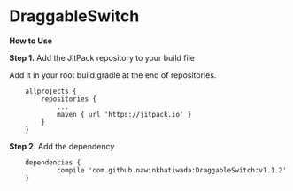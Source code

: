 # DraggableSwitch

**How to Use**

**Step 1.** Add the JitPack repository to your build file 

Add it in your root build.gradle at the end of repositories.
```
	allprojects {
		repositories {
			...
			maven { url 'https://jitpack.io' }
		}
	}
  ```
  
**Step 2.** Add the dependency
```
	dependencies {
	        compile 'com.github.nawinkhatiwada:DraggableSwitch:v1.1.2'	
	}
```
